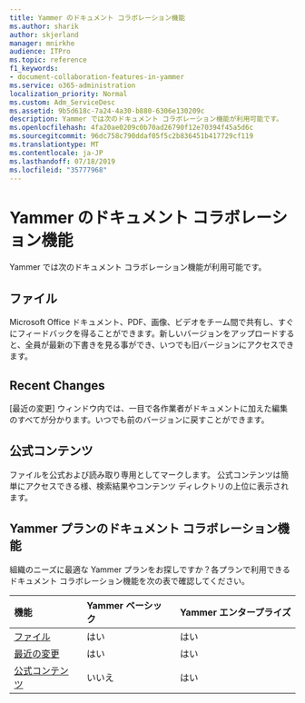 ```yaml
---
title: Yammer のドキュメント コラボレーション機能
ms.author: sharik
author: skjerland
manager: mnirkhe
audience: ITPro
ms.topic: reference
f1_keywords:
- document-collaboration-features-in-yammer
ms.service: o365-administration
localization_priority: Normal
ms.custom: Adm_ServiceDesc
ms.assetid: 9b5d618c-7a24-4a30-b880-6306e130209c
description: Yammer では次のドキュメント コラボレーション機能が利用可能です。
ms.openlocfilehash: 4fa20ae0209c0b70ad26790f12e70394f45a5d6c
ms.sourcegitcommit: 96dc758c790ddaf05f5c2b836451b417729cf119
ms.translationtype: MT
ms.contentlocale: ja-JP
ms.lasthandoff: 07/18/2019
ms.locfileid: "35777968"
---
```

# <a name="document-collaboration-features-in-yammer"></a>Yammer のドキュメント コラボレーション機能

Yammer では次のドキュメント コラボレーション機能が利用可能です。
  
## <a name="files"></a>ファイル
<a name="bkmk_Files"> </a>

Microsoft Office ドキュメント、PDF、画像、ビデオをチーム間で共有し、すぐにフィードバックを得ることができます。新しいバージョンをアップロードすると、全員が最新の下書きを見る事ができ、いつでも旧バージョンにアクセスできます。
  
## <a name="recent-changes"></a>Recent Changes
<a name="bkmk_RecentChanges"> </a>

[最近の変更] ウィンドウ内では、一目で各作業者がドキュメントに加えた編集のすべてが分かります。いつでも前のバージョンに戻すことができます。
  
## <a name="official-content"></a>公式コンテンツ
<a name="bkmk_OfficialContent"> </a>

ファイルを公式および読み取り専用としてマークします。 公式コンテンツは簡単にアクセスできる様、検索結果やコンテンツ ディレクトリの上位に表示されます。
  
## <a name="document-collaboration-features-across-yammer-plans"></a>Yammer プランのドキュメント コラボレーション機能
<a name="bkmk_OfficialContent"> </a>

組織のニーズに最適な Yammer プランをお探しですか？各プランで利用できるドキュメント コラボレーション機能を次の表で確認してください。
  
|**機能**|**Yammer ベーシック**|**Yammer エンタープライズ**|
|:-----|:-----|:-----|
|[ファイル](document-collaboration-features-in-yammer.md#files) <br/> |はい  <br/> |はい  <br/> |
|[最近の変更](document-collaboration-features-in-yammer.md#recent-changes) <br/> |はい  <br/> |はい  <br/> |
|[公式コンテンツ](document-collaboration-features-in-yammer.md#official-content) <br/> |いいえ  <br/> |はい  <br/> |
   

